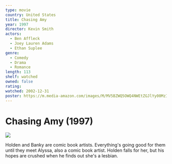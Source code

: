 ```yaml
---
type: movie
country: United States
title: Chasing Amy
year: 1997
director: Kevin Smith
actors:
  - Ben Affleck
  - Joey Lauren Adams
  - Ethan Suplee
genre:
  - Comedy
  - Drama
  - Romance
length: 113
shelf: watched
owned: false
rating:
watched: 2002-12-31
poster: https://m.media-amazon.com/images/M/MV5BZWQ5OWQ4NWEtZGJlYy00MzI3LTg5YzItZjVhYjJhYmNkZjM4XkEyXkFqcGc@._V1_SX300.jpg
---
```


# Chasing Amy (1997)

![](https://m.media-amazon.com/images/M/MV5BZWQ5OWQ4NWEtZGJlYy00MzI3LTg5YzItZjVhYjJhYmNkZjM4XkEyXkFqcGc@._V1_SX300.jpg)

Holden and Banky are comic book artists. Everything's going good for them until they meet Alyssa, also a comic book artist. Holden falls for her, but his hopes are crushed when he finds out she's a lesbian.